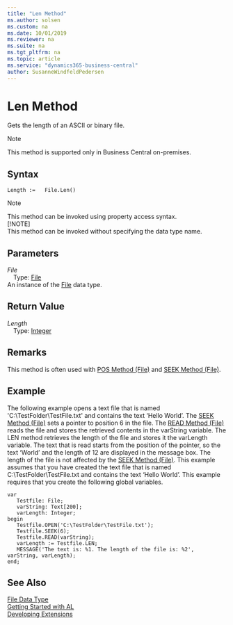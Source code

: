 ```yaml
---
title: "Len Method"
ms.author: solsen
ms.custom: na
ms.date: 10/01/2019
ms.reviewer: na
ms.suite: na
ms.tgt_pltfrm: na
ms.topic: article
ms.service: "dynamics365-business-central"
author: SusanneWindfeldPedersen
---
```

[//]: # (START>DO_NOT_EDIT)
[//]: # (IMPORTANT:Do not edit any of the content between here and the END>DO_NOT_EDIT.)
[//]: # (Any modifications should be made in the .xml files in the ModernDev repo.)
# Len Method
Gets the length of an ASCII or binary file.

> [!NOTE]
> This method is supported only in Business Central on-premises.

## Syntax
```
Length :=   File.Len()
```
> [!NOTE]  
> This method can be invoked using property access syntax.  
> [!NOTE]  
> This method can be invoked without specifying the data type name.  

## Parameters
*File*  
&emsp;Type: [File](file-data-type.md)  
An instance of the [File](file-data-type.md) data type.  

## Return Value
*Length*  
&emsp;Type: [Integer](../integer/integer-data-type.md)  
  


[//]: # (IMPORTANT: END>DO_NOT_EDIT)

## Remarks  
 This method is often used with [POS Method \(File\)](../../methods-auto/file/file-pos-method.md) and [SEEK Method \(File\)](../../methods-auto/file/file-seek-method.md).  
  
## Example  
 The following example opens a text file that is named 'C:\\TestFolder\\TestFile.txt' and contains the text ‘Hello World’. The [SEEK Method \(File\)](../../methods/devenv-seek-method-file.md) sets a pointer to position 6 in the file. The [READ Method \(File\)](../../methods-auto/file/file-read-method.md) reads the file and stores the retrieved contents in the varString variable. The LEN method retrieves the length of the file and stores it the varLength variable. The text that is read starts from the position of the pointer, so the text ‘World’ and the length of 12 are displayed in the message box. The length of the file is not affected by the [SEEK Method \(File\)](../../methods-auto/file/file-seek-method.md). This example assumes that you have created the text file that is named C:\\TestFolder\\TestFile.txt and contains the text ‘Hello World’. This example requires that you create the following global variables.  

 ```
 var
    Testfile: File;
    varString: Text[200];
    varLength: Integer;
begin
    Testfile.OPEN('C:\TestFolder\TestFile.txt');  
    Testfile.SEEK(6);  
    Testfile.READ(varString);  
    varLength := Testfile.LEN;  
    MESSAGE('The text is: %1. The length of the file is: %2', varString, varLength);  
end;
```  
  

## See Also
[File Data Type](file-data-type.md)  
[Getting Started with AL](../../devenv-get-started.md)  
[Developing Extensions](../../devenv-dev-overview.md)